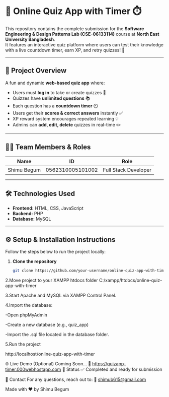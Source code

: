 # 🌟 Online Quiz App with Timer ⏱️

This repository contains the complete submission for the **Software Engineering & Design Patterns Lab (CSE-06133114)** course at **North East University Bangladesh**.  
It features an interactive quiz platform where users can test their knowledge with a live countdown timer, earn XP, and retry quizzes! 🎉

---

## 🧾 Project Overview

A fun and dynamic **web-based quiz app** where:
- Users must **log in** to take or create quizzes 🔐
- Quizzes have **unlimited questions** 📚
- Each question has a **countdown timer** ⏲️
- Users get their **scores & correct answers** instantly ✅
- XP reward system encourages repeated learning 💡
- Admins can **add, edit, delete** quizzes in real-time ✏️

---

## 👨‍💻 Team Members & Roles

| Name         | ID                   | Role               |
|--------------|----------------------|--------------------|
| Shimu Begum  | 0562310005101002     | Full Stack Developer |

---

## 🛠️ Technologies Used

- **Frontend:** HTML, CSS, JavaScript  
- **Backend:** PHP  
- **Database:** MySQL  

---

## ⚙️ Setup & Installation Instructions

Follow the steps below to run the project locally:

1. **Clone the repository**
   ```bash
   git clone https://github.com/your-username/online-quiz-app-with-timer.git
2.Move project to your XAMPP htdocs folder
C:/xampp/htdocs/online-quiz-app-with-timer

3.Start Apache and MySQL via XAMPP Control Panel.

4.Import the database:

  -Open phpMyAdmin

   -Create a new database (e.g., quiz_app)

   -Import the .sql file located in the database folder.

5.Run the project

http://localhost/online-quiz-app-with-timer 


🌐 Live Demo (Optional)
Coming Soon... 🚧
https://quizapp-timer.000webhostapp.com
📌 Status
✅ Completed and ready for submission

📩 Contact
For any questions, reach out to:
📧 shimub615@gmail.com

Made with ❤️ by Shimu Begum
